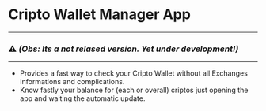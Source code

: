 # Cripto Wallet Manager App
---
### ⚠ **_(Obs: Its a not relased version. Yet under development!)_**

---
- Provides a fast way to check your Cripto Wallet without all Exchanges informations and complications.
- Know fastly your balance for (each or overall) criptos just opening the app and waiting the automatic update.

